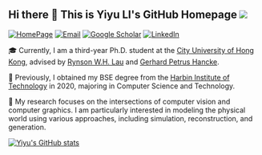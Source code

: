 ## Hi there 👋 This is Yiyu LI's GitHub Homepage ![](https://komarev.com/ghpvc/?username=yiyulics&color=lightgrey)

[![HomePage](https://img.shields.io/badge/HomePage-Yiyu_LI-%23DB4437)](https://yiyulics.github.io/)
[![Email](https://img.shields.io/badge/-yiyuli.cs@gmail.com-yellowgreen?style=flat-square&labelColor=grey&logo=Gmail&logoColor=white&link=mailto:yiyuli.cs@gmail.com)](mailto:yiyuli.cs@gmail.com)
[![Google Scholar](https://img.shields.io/badge/Google-Scholar-%234285F4)](https://scholar.google.com/citations?user=SXOMocYAAAAJ&hl=en)
[![LinkedIn](https://img.shields.io/badge/LinkedIn-Yiyu_LI-%230077B5)](https://www.linkedin.com/in/yiyu-li-cs/)



:mortar_board:  Currently, I am a third-year Ph.D. student at the [City University of Hong Kong](https://www.cityu.edu.hk/), advised by [Rynson W.H. Lau](https://www.cs.cityu.edu.hk/~rynson/) and [Gerhard Petrus Hancke](https://scholars.cityu.edu.hk/en/persons/gerhard-petrus-hancke(9e59c8eb-ba32-4075-97f7-e44e82367742).html).

:scroll:  Previously, I obtained my BSE degree from the [Harbin Institute of Technology](http://en.hit.edu.cn/) in 2020, majoring in Computer Science and Technology.


:high_brightness:  My research focuses on the intersections of computer vision and computer graphics. I am particularly interested in modeling the physical world using various approaches, including simulation, reconstruction, and generation.


[![Yiyu's GitHub stats](https://github-readme-stats.vercel.app/api?username=yiyulics)](https://github.com/anuraghazra/github-readme-stats)



<!--
**yiyulics/yiyulics** is a ✨ _special_ ✨ repository because its `README.md` (this file) appears on your GitHub profile.

Here are some ideas to get you started:

- 🔭 I’m currently working on ...
- 🌱 I’m currently learning ...
- 👯 I’m looking to collaborate on ...
- 🤔 I’m looking for help with ...
- 💬 Ask me about ...
- 📫 How to reach me: ...
- 😄 Pronouns: ...
- ⚡ Fun fact: ...
-->
